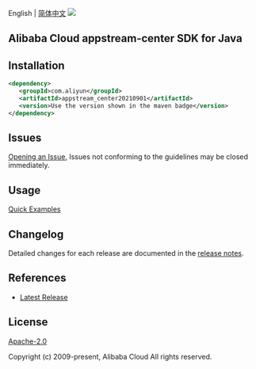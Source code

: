 English | [简体中文](README-CN.md)
![](https://aliyunsdk-pages.alicdn.com/icons/AlibabaCloud.svg)

## Alibaba Cloud appstream-center SDK for Java

## Installation

```xml
<dependency>
   <groupId>com.aliyun</groupId>
   <artifactId>appstream_center20210901</artifactId>
   <version>Use the version shown in the maven badge</version>
</dependency>
```

## Issues
[Opening an Issue](https://github.com/aliyun/alibabacloud-java-sdk/issues/new), Issues not conforming to the guidelines may be closed immediately.

## Usage
[Quick Examples](https://github.com/aliyun/alibabacloud-java-sdk/blob/master/docs/0-Examples-EN.md#quick-examples)

## Changelog
Detailed changes for each release are documented in the [release notes](./ChangeLog.txt).

## References
* [Latest Release](https://github.com/aliyun/alibabacloud-java-sdk/)

## License
[Apache-2.0](http://www.apache.org/licenses/LICENSE-2.0)

Copyright (c) 2009-present, Alibaba Cloud All rights reserved.